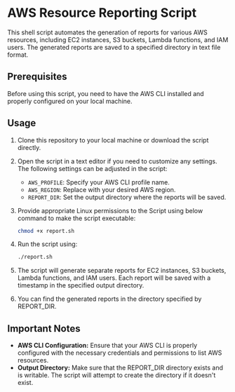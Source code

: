 # AWS Resource Reporting Script

This shell script automates the generation of reports for various AWS resources, including EC2 instances, S3 buckets, Lambda functions, and IAM users. The generated reports are saved to a specified directory in text file format.

## Prerequisites

Before using this script, you need to have the AWS CLI installed and properly configured on your local machine.

## Usage

1. Clone this repository to your local machine or download the script directly.

2. Open the script in a text editor if you need to customize any settings. The following settings can be adjusted in the script:

   - `AWS_PROFILE`: Specify your AWS CLI profile name.
   - `AWS_REGION`: Replace with your desired AWS region.
   - `REPORT_DIR`: Set the output directory where the reports will be saved.

3. Provide appropriate Linux permissions to the Script using below command to make the script executable:

   ```bash
   chmod +x report.sh

4. Run the script using:

   ```bash
   ./report.sh

5. The script will generate separate reports for EC2 instances, S3 buckets, Lambda functions, and IAM users. Each report will be saved with a timestamp in the specified output directory.

6. You can find the generated reports in the directory specified by REPORT_DIR.
   
## Important Notes
* **AWS CLI Configuration:** Ensure that your AWS CLI is properly configured with the necessary credentials and permissions to list AWS resources.
* **Output Directory:** Make sure that the REPORT_DIR directory exists and is writable. The script will attempt to create the directory if it doesn't exist.

